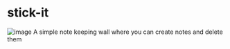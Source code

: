 # stick-it
![image](https://user-images.githubusercontent.com/92429890/151673549-f0ac7dfc-ccb4-4d30-89cc-4da2ea59a2c2.png)
A simple note keeping wall where you can create notes and delete them 

